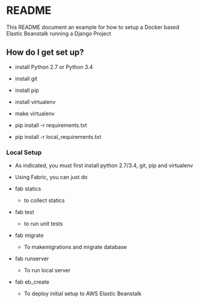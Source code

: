 # README #

This README document an example for how to setup a Docker based Elastic Beanstalk
running a Django Project

## How do I get set up? ##

* install Python 2.7 or Python 3.4
* install git
* install pip
* install virtualenv
* make virtualenv

* pip install -r requirements.txt
* pip install -r local_requirements.txt

### Local Setup ###

* As indicated, you must first install python 2.7/3.4, git, pip and virtualenv
* Using Fabric, you can just do

* fab statics
    * to collect statics
* fab test
    * to run unit tests

* fab migrate
    * To makemigrations and migrate database

* fab runserver
    * To run local server

* fab eb_create
    * To deploy initial setup to AWS Elastic Beanstalk

